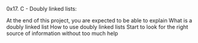 0x17. C - Doubly linked lists:

At the end of this project, you are expected to be able to explain What is a doubly linked list How to use doubly linked lists Start to look for the right source of information without too much help
